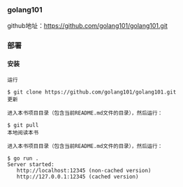 ### golang101

github地址：https://github.com/golang101/golang101.git

### 部署

#### 安装
```
运行

$ git clone https://github.com/golang101/golang101.git
更新

进入本书项目目录（包含当前README.md文件的目录），然后运行：

$ git pull
本地阅读本书

进入本书项目目录（包含当前README.md文件的目录），然后运行：

$ go run .
Server started:
   http://localhost:12345 (non-cached version)
   http://127.0.0.1:12345 (cached version)
```

